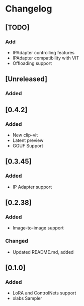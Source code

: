 # Changelog

## [TODO]

### Add

- IPAdapter controlling features
- IPAdapter compatibility with VIT
- Offloading support

## [Unreleased]

### Added

## [0.4.2]

### Added
- New clip-vit
- Latent preview
- GGUF Support

## [0.3.45]

### Added

- IP Adapter support

## [0.2.38]

### Added

- Image-to-image support

### Changed

- Updated README.md, added

## [0.1.0]

### Added

- LoRA and ControlNets support
- xlabs Sampler
